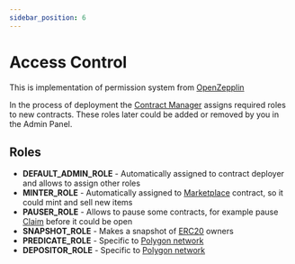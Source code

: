 ```yaml
---
sidebar_position: 6
---
```


# Access Control

This is implementation of permission system from [OpenZepplin](https://docs.openzeppelin.com/contracts/4.x/access-control#role-based-access-control)

In the process of deployment the [Contract Manager](/docs/admin-panel/miscellaneous/contract-manager/) assigns required roles to new contracts.
These roles later could be added or removed by you in the Admin Panel.

## Roles

- **DEFAULT_ADMIN_ROLE** - Automatically assigned to contract deployer and allows to assign other roles
- **MINTER_ROLE** - Automatically assigned to [Marketplace](/docs/category/marketplace/) contract, so it could mint and sell new items
- **PAUSER_ROLE** - Allows to pause some contracts, for example pause [Claim](/docs/admin-panel/mechanics/claim/) before it could be open
- **SNAPSHOT_ROLE** - Makes a snapshot of [ERC20](/docs/admin-panel/hierarchy/ERC20/token/) owners
- **PREDICATE_ROLE** - Specific to [Polygon network](https://docs.polygon.technology/docs/develop/ethereum-polygon/mintable-assets/)
- **DEPOSITOR_ROLE** - Specific to [Polygon network](https://docs.polygon.technology/docs/develop/ethereum-polygon/mintable-assets/)
